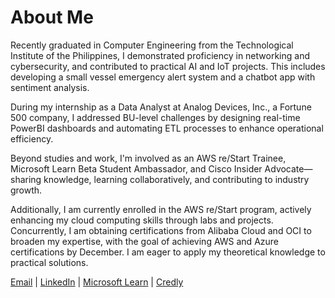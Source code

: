 # About Me

Recently graduated in Computer Engineering from the Technological Institute of the Philippines, I demonstrated proficiency in networking and cybersecurity, and contributed to practical AI and IoT projects. This includes developing a small vessel emergency alert system and a chatbot app with sentiment analysis.

During my internship as a Data Analyst at Analog Devices, Inc., a Fortune 500 company, I addressed BU-level challenges by designing real-time PowerBI dashboards and automating ETL processes to enhance operational efficiency.

Beyond studies and work, I'm involved as an AWS re/Start Trainee, Microsoft Learn Beta Student Ambassador, and Cisco Insider Advocate—sharing knowledge, learning collaboratively, and contributing to industry growth.

Additionally, I am currently enrolled in the AWS re/Start program, actively enhancing my cloud computing skills through labs and projects. Concurrently, I am obtaining certifications from Alibaba Cloud and OCI to broaden my expertise, with the goal of achieving AWS and Azure certifications by December. I am eager to apply my theoretical knowledge to practical solutions.

[Email](work@volantebjb.me) | [LinkedIn](https://www.linkedin.com/in/volantebjb/) | [Microsoft Learn](https://learn.microsoft.com/en-us/users/volantebjb/) | [Credly](https://www.credly.com/users/volantebjb/badges)
